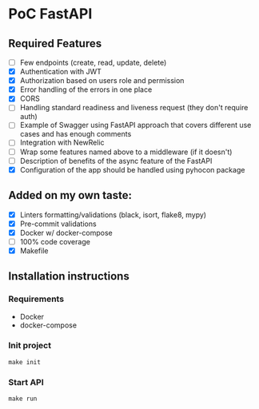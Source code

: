 # PoC FastAPI

## Required Features
- [ ] Few endpoints (create, read, update, delete)
- [x] Authentication with JWT
- [x] Authorization based on users role and permission
- [x] Error handling of the errors in one place
- [x] CORS
- [ ] Handling standard readiness and liveness request (they don't require auth)
- [ ] Example of Swagger using FastAPI approach that covers different use cases and has enough comments
- [ ] Integration with NewRelic
- [ ] Wrap some features named above to a middleware (if it doesn't)
- [ ] Description of benefits of the async feature of the FastAPI
- [x] Configuration of the app should be handled using pyhocon package

## Added on my own taste:
- [x] Linters formatting/validations (black, isort, flake8, mypy)
- [x] Pre-commit validations
- [x] Docker w/ docker-compose
- [ ] 100% code coverage
- [x] Makefile

## Installation instructions
### Requirements
- Docker
- docker-compose

### Init project
```shell
make init
```

### Start API
```shell
make run
```
